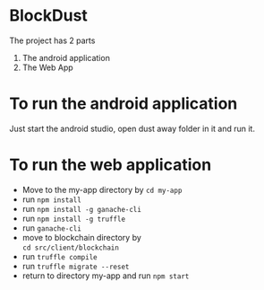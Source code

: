 # BlockDust

The project has 2 parts 
1) The android application
2) The Web App

# To run the android application
Just start the android studio, open dust away folder in it and run it.

# To run the web application 
* Move to the my-app directory by `cd my-app`  
* run `npm install`  
* run `npm install -g ganache-cli`  
* run `npm install -g truffle`  
* run `ganache-cli`  
* move to blockchain directory by  
`cd src/client/blockchain`  
* run `truffle compile`  
* run `truffle migrate --reset`  
* return to directory my-app and run `npm start`  
